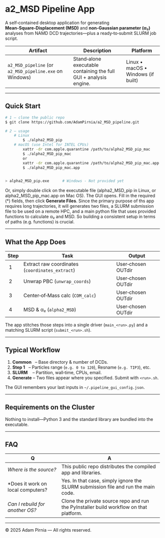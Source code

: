 # a2\_MSD Pipeline App

A self‑contained desktop application for generating **Mean‑Square‑Displacement (MSD)** and **non‑Gaussian parameter (α₂)** analyses from NAMD DCD trajectories—plus a ready‑to‑submit SLURM job script.

| Artifact                                                | Description                                                       | Platform                           |
| ------------------------------------------------------- | ----------------------------------------------------------------- | ---------------------------------- |
| `a2_MSD_pipeline` (or `a2_MSD_pipeline.exe` on Windows) | Stand‑alone executable containing the full GUI + analysis engine. | Linux • macOS • Windows (if built) |

---

## Quick Start

```bash
# 1 – clone the public repo
$ git clone https://github.com/AdamPirnia/a2_MSD_pipeline.git

# 2 – usage
    # Linux
        $ ./alpha2_MSD_pip
    # macOS (use Intel for INTEL CPUs)
        xattr -dr com.apple.quarantine /path/to/alpha2_MSD_pip_mac
        $ ./alpha2_MSD_pip_mac 
        or
        xattr -dr com.apple.quarantine /path/to/alpha2_MSD_pip_mac.app
        $ ./alpha2_MSD_pip_mac.app
           

> alpha2_MSD_pip.exe      # Windows - Not provided yet
```

Or, simply double click on the executable file (alpha2_MSD_pip in Linux, or alpha2_MSD_pip_mac.app on Mac OS). 
The GUI opens. Fill in the required (\*) fields, then click **Generate Files**.
Since the primary purpose of ths app requires long trajectories, it will generates two files, a SLURM submission file to be used on a remote HPC, and a main python file that uses provided functions to calculate α₂ and MSD. So building a consistent setup in terms of paths (e.g. functions) is crucial.

---

## What the App Does

| Step | Task                                            | Output             |
| ---- | ----------------------------------------------- | ------------------ |
|  1   | Extract raw coordinates (`coordinates_extract`) | User‑chosen OUTdir |
|  2   | Unwrap PBC (`unwrap_coords`)                    | User‑chosen OUTdir |
|  3   | Center‑of‑Mass calc (`COM_calc`)                | User‑chosen OUTdir |
|  4   | MSD & α₂ (`alpha2_MSD`)                         | User‑chosen OUTdir |

The app stitches those steps into a single driver (`main_<run>.py`) and a matching SLURM script (`submit_<run>.sh`).

---

## Typical Workflow

1. **Common**   – Base directory & number of DCDs.
2. **Step 1**   – Particles range (`e.g. 0 to 120`), Resname (`e.g. TIP3`), etc.
3. **SLURM**    – Partition, wall‑time, CPUs, email.
4. **Generate** – Two files appear where you specified.  Submit with `<run>.sh`.

The GUI remembers your last inputs in `~/.pipeline_gui_config.json`.

---

## Requirements on the Cluster

Nothing to install—Python 3 and the standard library are bundled into the executable.

---

## FAQ

|  Q                                |  A                                                                                     |
| --------------------------------- | -------------------------------------------------------------------------------------- |
| *Where is the source?*            | This public repo distributes the compiled app and libraries.                           |
| *Does it work on local computers? | Yes. In that case, simply ignore the SLURM submission file and run the main code.      |
| *Can I rebuild for another OS?*   | Clone the private source repo and run the PyInstaller build workflow on that platform. |

---

© 2025 Adam Pirnia — All rights reserved.

